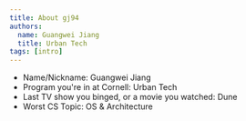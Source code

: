 ```yaml
---
title: About gj94
authors:
  name: Guangwei Jiang
  title: Urban Tech
tags: [intro]
---
```


- Name/Nickname: Guangwei Jiang
- Program you're in at Cornell: Urban Tech
- Last TV show you binged, or a movie you watched: Dune
- Worst CS Topic: OS & Architecture
